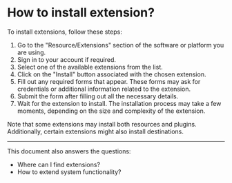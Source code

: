 # How to install extension?

To install extensions, follow these steps:

1. Go to the "Resource/Extensions" section of the software or platform you are using.
2. Sign in to your account if required.
3. Select one of the available extensions from the list.
4. Click on the "Install" button associated with the chosen extension.
5. Fill out any required forms that appear. These forms may ask for credentials or additional information related to the
   extension.
6. Submit the form after filling out all the necessary details.
7. Wait for the extension to install. The installation process may take a few moments, depending on the size and
   complexity of the extension.

Note that some extensions may install both resources and plugins. Additionally, certain extensions might also install
destinations.

---
This document also answers the questions:
- Where can I find extensions?
- How to extend system functionality?